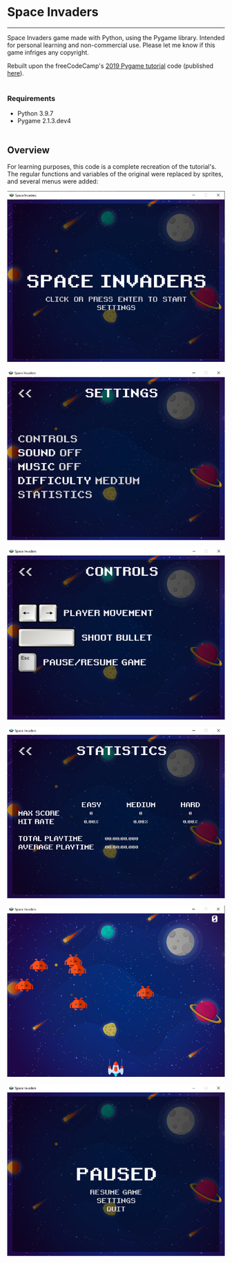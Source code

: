 # Space Invaders
---

Space Invaders game made with Python, using the Pygame library. Intended for personal learning and non-commercial use. Please let me know if this game infriges any copyright.

Rebuilt upon the freeCodeCamp's [2019 Pygame tutorial](https://www.youtube.com/watch?v=FfWpgLFMI7w&ab_channel=freeCodeCamp.org) code (published [here](https://github.com/attreyabhatt/Space-Invaders-Pygame)).
<br></br>
### Requirements

- Python 3.9.7
- Pygame 2.1.3.dev4
<br></br>
## Overview

For learning purposes, this code is a complete recreation of the tutorial's. The regular functions and variables of the original were replaced by sprites, and several menus were added:

![home screen](home_screen.png)

![settings](settings.png)

![controls](controls.png)

![statistics](statistics.png)

![gameplay](gameplay.png)

![pause](pause.png)